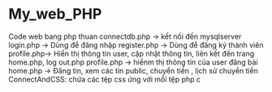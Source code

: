 # My_web_PHP
Code web bang php thuan 
connectdb.php -> kết nối đến mysqlserver
login.php -> Dùng để đăng nhập
register.php -> Dùng để đăng ký thành viên
profile.php-> Hiển thị thông tin user, cập nhật thông tin, liên kết đến trang home.php, log out.php
profile.php -> hiểnm thị thông tin của user đăng bài
home.php -> Đăng tin, xem các tin public, chuyển tiền , lịch sử chuyển tiền
ConnectAndCSS: chứa các tệp css ứng với mỗi tệp php c
